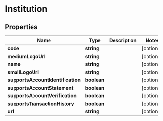 # Institution

## Properties
Name | Type | Description | Notes
------------ | ------------- | ------------- | -------------
**code** | **string** |  | [optional] 
**mediumLogoUrl** | **string** |  | [optional] 
**name** | **string** |  | [optional] 
**smallLogoUrl** | **string** |  | [optional] 
**supportsAccountIdentification** | **boolean** |  | [optional] 
**supportsAccountStatement** | **boolean** |  | [optional] 
**supportsAccountVerification** | **boolean** |  | [optional] 
**supportsTransactionHistory** | **boolean** |  | [optional] 
**url** | **string** |  | [optional] 


